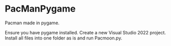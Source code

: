 # PacManPygame
Pacman made in pygame.

Ensure you have pygame installed.
Create a new Visual Studio 2022 project.
Install all files into one folder as is and run Pacmoon.py.
